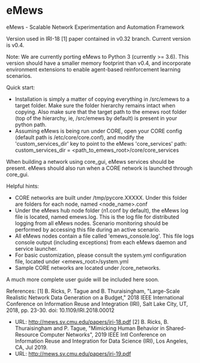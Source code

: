 # eMews
eMews - Scalable Network Experimentation and Automation Framework

Version used in IRI-18 [1] paper contained in v0.32 branch.
Current version is v0.4.

Note:  We are currently porting eMews to Python 3 (currently >= 3.6).  This version should have a smaller memory footprint than v0.4, and incorporate environment extensions to enable agent-based reinforcement learning scenarios.

Quick start:
- Installation is simply a matter of copying everything in /src/emews to a target folder.  Make sure the folder hierarchy remains intact when copying.  Also make sure that the target path to the emews root folder (top of the hierarchy, ie, /src/emews by default) is present in your python path.
- Assuming eMews is being run under CORE, open your CORE config (default path is /etc/core/core.conf), and modify the 'custom_services_dir' key to point to the eMews 'core_services' path:  custom_services_dir = <path_to_emews_root>/core/core_services

When building a network using core_gui, eMews services should be present.  eMews should also run when a CORE network is launched through core_gui.

Helpful hints:
- CORE networks are built under /tmp/pycore.XXXXX.  Under this folder are folders for each node, named <node_name>.conf
- Under the eMews hub node folder (n1.conf by default), the eMews log file is located, named emews.log.  This is the log file for distributed logging from all eMews nodes.  Scenario monitoring should be performed by accessing this file during an active scenario.
- All eMews nodes contain a file called 'emews_console.log'.  This file logs console output (including exceptions) from each eMews daemon and service launcher.
- For basic customization, please consult the system.yml configuration file, located under <emews_root>/system.yml
- Sample CORE networks are located under /core_networks.

A much more complete user guide will be included here soon.

References:
[1] B. Ricks, P. Tague and B. Thuraisingham, "Large-Scale Realistic Network Data Generation on a Budget," 2018 IEEE International Conference on Information Reuse and Integration (IRI), Salt Lake City, UT, 2018, pp. 23-30. doi: 10.1109/IRI.2018.00012
- URL: http://mews.sv.cmu.edu/papers/iri-18.pdf
[2] B. Ricks, B. Thuraisingham and P. Tague, "Mimicking Human Behavior in Shared-Resource Computer Networks", 2019 IEEE Intl Conference on Information Reuse and Integration for Data Science (IRI), Los Angeles, CA, Jul 2019.
- URL: http://mews.sv.cmu.edu/papers/iri-19.pdf
